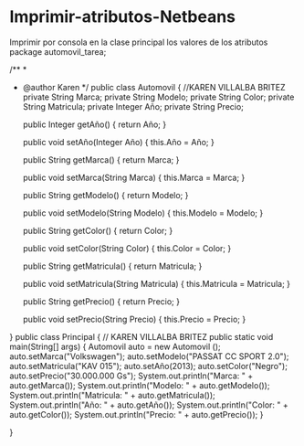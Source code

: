 # Imprimir-atributos-Netbeans
Imprimir por consola en la clase principal los valores de los atributos 
package automovil_tarea;

/**
 *
 * @author Karen
 */
public class Automovil {
    //KAREN VILLALBA BRITEZ
    private String Marca;
    private String Modelo;
    private String Color;
    private String Matricula;
    private Integer Año;
    private String Precio;
    
    public Integer getAño() {
        return Año;
    }

    public void setAño(Integer Año) {
        this.Año = Año;
    }
    
    public String getMarca() {
        return Marca;
    }

    public void setMarca(String Marca) {
        this.Marca = Marca;
    }

    public String getModelo() {
        return Modelo;
    }

    public void setModelo(String Modelo) {
        this.Modelo = Modelo;
    }

    public String getColor() {
        return Color;
    }

    public void setColor(String Color) {
        this.Color = Color;
    }

    public String getMatricula() {
        return Matricula;
    }

    public void setMatricula(String Matricula) {
        this.Matricula = Matricula;
    }

    public String getPrecio() {
        return Precio;
    }

    public void setPrecio(String Precio) {
        this.Precio = Precio;
    }
    
}
public class Principal {
// KAREN VILLALBA BRITEZ
    public static void main(String[] args) {
        Automovil auto = new Automovil ();
        auto.setMarca("Volkswagen");
        auto.setModelo("PASSAT CC SPORT 2.0");
        auto.setMatricula("KAV 015");
        auto.setAño(2013);
        auto.setColor("Negro");
        auto.setPrecio("30.000.000 Gs");
        System.out.println("Marca: " + auto.getMarca());
        System.out.println("Modelo: " + auto.getModelo());
        System.out.println("Matricula: " + auto.getMatricula());
        System.out.println("Año: " + auto.getAño());
        System.out.println("Color: " + auto.getColor());
        System.out.println("Precio: " + auto.getPrecio());
    }
    
}
